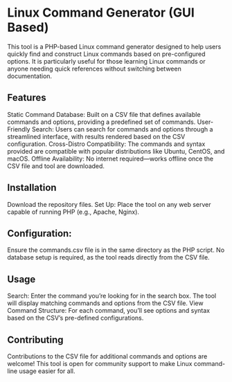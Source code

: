 # Linux Command Generator (GUI Based)
This tool is a PHP-based Linux command generator designed to help users quickly find and construct Linux commands based on pre-configured options. It is particularly useful for those learning Linux commands or anyone needing quick references without switching between documentation.


## Features
Static Command Database: Built on a CSV file that defines available commands and options, providing a predefined set of commands.
User-Friendly Search: Users can search for commands and options through a streamlined interface, with results rendered based on the CSV configuration.
Cross-Distro Compatibility: The commands and syntax provided are compatible with popular distributions like Ubuntu, CentOS, and macOS.
Offline Availability: No internet required—works offline once the CSV file and tool are downloaded.

## Installation
Download the repository files.
Set Up: Place the tool on any web server capable of running PHP (e.g., Apache, Nginx).

## Configuration:
Ensure the commands.csv file is in the same directory as the PHP script.
No database setup is required, as the tool reads directly from the CSV file.

## Usage
Search: Enter the command you’re looking for in the search box. The tool will display matching commands and options from the CSV file.
View Command Structure: For each command, you’ll see options and syntax based on the CSV’s pre-defined configurations.

## Contributing
Contributions to the CSV file for additional commands and options are welcome! This tool is open for community support to make Linux command-line usage easier for all.
